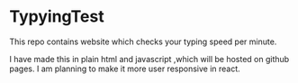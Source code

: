 # TypyingTest
This repo contains website which checks your typing speed per minute.

I have made this in plain html and javascript ,which will be hosted on github pages. I am planning to make it more user responsive in react.
